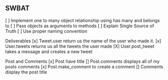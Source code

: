 ## SWBAT
[ ] Implement one to many object relationship using has many and belongs to
[ ] Pass objects as arguments to methods
[ ] Explain Single Source of Truth
[ ] Use proper naming convention 

Deliverables
[x] Tweet.user return us the name of the user who made it.
[x] User.tweets returns us all the tweets the user made
[X] User.post_tweet takes a message and creates a new tweet 

Post and Comments
[x] Post have title 
[] Post.comments displays all of my posts comments
[x] Post.make_comment to create a comment 
[] Comments display the post title 

